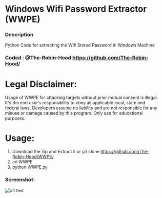 # Windows Wifi Password Extractor (WWPE)
### Description
Python Code for extracting the Wifi Stored Password in Windows Machine 

### Coded : @The-Robin-Hood https://github.com/The-Robin-Hood/

# Legal Disclaimer:
Usage of WWPE for attacking targets without prior mutual consent is illegal. It's the end user's responsibility to obey all applicable local, state and federal laws. Developers assume no liability and are not responsible for any misuse or damage caused by this program. Only use for educational purposes.

# Usage:
1. Download the Zip and Extract it or git clone https://github.com/The-Robin-Hood/WWPE/ 
2. cd WWPE
3. python WWPE.py

### Screenshot:

![alt text](https://i.imgur.com/gOApsql.png)

